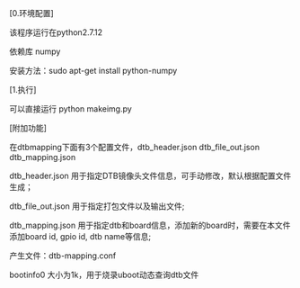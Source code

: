 [0.环境配置]

该程序运行在python2.7.12

依赖库 numpy

安装方法：sudo apt-get install python-numpy

[1.执行]

可以直接运行 python makeimg.py

[附加功能]

在dtbmapping下面有3个配置文件，dtb_header.json  dtb_file_out.json dtb_mapping.json

dtb_header.json 用于指定DTB镜像头文件信息，可手动修改，默认根据配置文件生成；

dtb_file_out.json 用于指定打包文件以及输出文件;

dtb_mapping.json 用于指定dtb和board信息，添加新的board时，需要在本文件添加board id, gpio id, dtb name等信息;

产生文件：dtb-mapping.conf

bootinfo0 大小为1k，用于烧录uboot动态查询dtb文件

